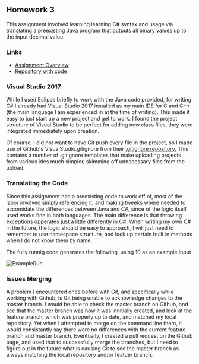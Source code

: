 ## Homework 3
This assignment involved learning learning C# syntax and usage via translating a preexisting Java program that outputs all binary values up to the input decimal value.


### Links
* [Assignment Overview](http://www.wou.edu/~morses/classes/cs46x/assignments/HW3.html)
* [Repository with code](https://github.com/StanSantiago/460_HW3)

### Visual Studio 2017
While I used Eclipse briefly to work with the Java code provided, for writing C# I already had Visual Studio 2017 installed as my main IDE for C and C++ (the main language I am experienced in at the time of writing).  This made it easy to just start up a new project and get to work.  I found the project structure of Visual Studio to be perfect for adding new class files, they were integrated immediately upon creation.

Of course, I did not want to have Git push every file in the project, so I made use of Github's VisualStudio.gitignore from their [.gitignore repository.](https://github.com/github/gitignore)  This contains a number of .gitignore templates that make uploading projects from various ides much simpler, skimming off unnecessary files from the upload.

### Translating the Code
Since this assignment had a preexisting code to work off of, most of the labor involved simply referencing it, and making tweeks where needed to accomidate the differences between Java and C#, since of the logic itself used works fine in both languages.  The main difference is that throwing exceptions opperates just a little differently in C#.  When writing my own C# in the future, the logic should be easy to approach, I will just need to remember to use namespace structure, and look up certain built in methods when I do not know them by name.

The fully runnig code generates the following, using 10 as an example input

![ExampleRun](https://stansantiago.github.io/460/HW3/HW3_Running.png)

### Issues Merging
A problem I encountered once before with Git, and specifically while working with Github, is Git being unable to acknowledge changes to the master branch.  I would be able to check the master branch on Github, and see that the master branch was how it was innitially created, and look at the feature branch, which was properly up to date, and matched my local repository.  Yet when I attempted to merge on the command line them, it would consistantly say there were no differences with the current feature branch and master branch.  Eventually, I created a pull request on the Github page, and used that to successfully merge the branches, but I need to figure out in the future what is causing Git to see the master branch as always matching the local repository and/or featuer branch.
